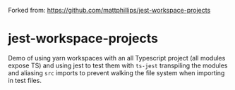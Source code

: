 Forked from: https://github.com/mattphillips/jest-workspace-projects

# jest-workspace-projects

Demo of using yarn workspaces with an all Typescript project (all modules expose TS) and using jest to test them with `ts-jest` transpiling the modules and aliasing `src` imports to prevent walking the file system when importing in test files.
